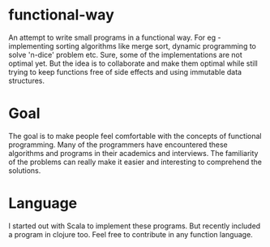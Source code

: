 # functional-way
An attempt to write small programs in a functional way. For eg - implementing sorting algorithms like merge sort, dynamic programming to solve 'n-dice' problem etc. Sure, some of the implementations are not optimal yet. But the idea is to collaborate and make them optimal while still trying to keep functions free of side effects and using immutable data structures.

# Goal
The goal is to make people feel comfortable with the concepts of functional programming. Many of the programmers have encountered these algorithms and programs in their academics and interviews. The familiarity of the problems can really make it easier and interesting to comprehend the solutions.

# Language
I started out with Scala to implement these programs. But recently included a program in clojure too. Feel free to contribute in any function language.